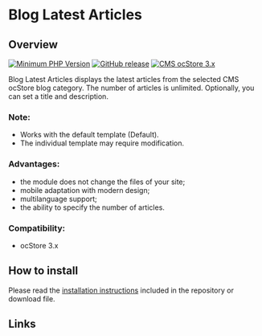 <!DOCTYPE html>
<html lang="en">
<head></head>
<body>
    <h1>Blog Latest Articles</h1>
    <h2>Overview</h2>
    <p>
        <a href="https://php.net/" rel="nofollow"><img src="https://img.shields.io/badge/php->=7.3-8892bf?style=flat-square" alt="Minimum PHP Version"></a>
        <a href="https://php.net/" rel="nofollow"><img src="https://img.shields.io/badge/release-v1.0.0-0d7fc0" alt="GitHub release"></a>
        <a href="https://php.net/" rel="nofollow"><img src="https://img.shields.io/badge/cms-ocStore 3.x-2bbdec" alt="CMS ocStore 3.x"></a>
    </p>
    <p>Blog Latest Articles displays the latest articles from the selected CMS ocStore blog category. The number of articles is unlimited. Optionally, you can set a title and description.</p>
    <h3>Note:</h3>
    <p>
        <ul>
            <li>Works with the default template (Default).</li>
            <li>The individual template may require modification.</li>
        </ul>
    </p>
    <h3>Advantages:</h3>
    <p>
        <ul>
            <li>the module does not change the files of your site;</li>
            <li>mobile adaptation with modern design;</li>
            <li>multilanguage support;</li>
            <li>the ability to specify the number of articles.</li>
        </ul>
    </p>
    <h3>Compatibility:</h3>
    <p>
        <ul>
            <li>ocStore 3.x</li>
        </ul>
    </p>
    <h2>How to install</h2>
    <p>Please read the <a href="/INSTALL.md">installation instructions</a> included in the repository or download file.</p>
    <h2>Links</h2>
    <p></p>
</body>
</html>
